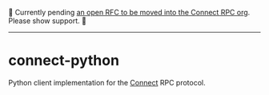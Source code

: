 🚧 Currently pending [an open RFC to be moved into the Connect RPC org](https://github.com/connectrpc/connectrpc.com/pull/71). Please show support. 🚧

---

# connect-python

Python client implementation for the [Connect](https://connect.build) RPC protocol.
